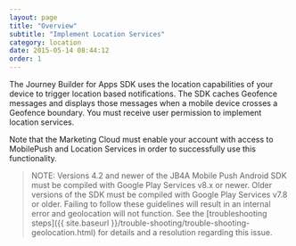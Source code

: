 ```yaml
---
layout: page
title: "Overview"
subtitle: "Implement Location Services"
category: location
date: 2015-05-14 08:44:12
order: 1
---
```

The Journey Builder for Apps SDK uses the location capabilities of your device to trigger location based notifications. The SDK caches Geofence messages and displays those messages when a mobile device crosses a Geofence boundary. You must receive user permission to implement location services.

Note that the Marketing Cloud must enable your account with access to MobilePush and Location Services in order to successfully use this functionality.

> NOTE: Versions 4.2 and newer of the JB4A Mobile Push Android SDK must be compiled with Google Play Services v8.x or newer. Older versions of the SDK must be compiled with Google Play Services v7.8 or older. Failing to follow these guidelines will result in an internal error and geolocation will not function. See the [troubleshooting steps]({{ site.baseurl }}/trouble-shooting/trouble-shooting-geolocation.html) for details and a resolution regarding this issue.<br/>
